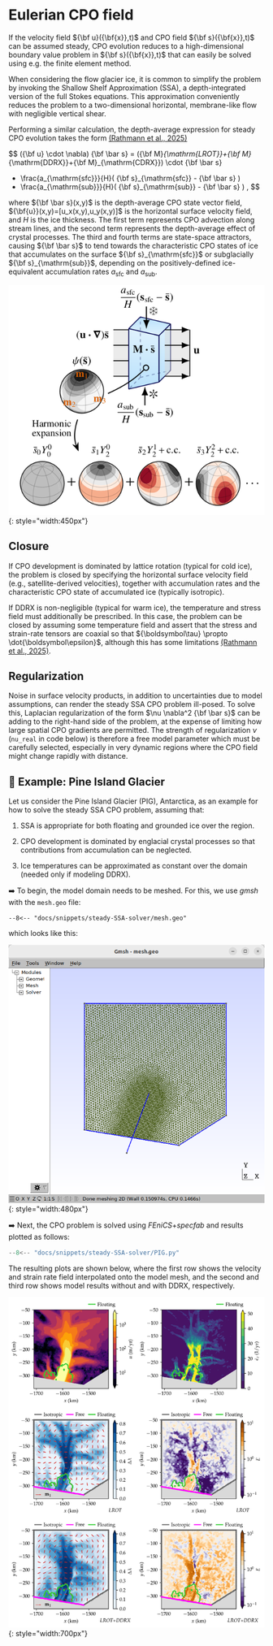 # Eulerian CPO field

If the velocity field ${\bf u}({\bf{x}},t)$ and CPO field ${\bf s}({\bf{x}},t)$ can be assumed steady, CPO evolution reduces to a high-dimensional boundary value problem in ${\bf s}({\bf{x}},t)$ that can easily be solved using e.g. the finite element method. 

When considering the flow glacier ice, it is common to simplify the problem by invoking the Shallow Shelf Approximation (SSA), a depth-integrated version of the full Stokes equations. 
This approximation conveniently reduces the problem to a two-dimensional horizontal, membrane-like flow with negligible vertical shear. 

Performing a similar calculation, the depth-average expression for steady CPO evolution takes the form [(Rathmann et al., 2025)](https://eartharxiv.org/repository/view/8861/) 

$$
({\bf u} \cdot \nabla) {\bf \bar s} = 
({\bf M}_{\mathrm{LROT}}+{\bf M}_{\mathrm{DDRX}}+{\bf M}_{\mathrm{CDRX}}) \cdot {\bf \bar s} 
+ \frac{a_{\mathrm{sfc}}}{H}( {\bf s}_{\mathrm{sfc}} - {\bf \bar s} ) 
+ \frac{a_{\mathrm{sub}}}{H}( {\bf s}_{\mathrm{sub}} - {\bf \bar s} ) 
,
$$

where ${\bf \bar s}(x,y)$ is the depth-average CPO state vector field, ${\bf{u}}(x,y)=[u_x(x,y),u_y(x,y)]$ is the horizontal surface velocity field, and $H$ is the ice thickness. 
The first term represents CPO advection along stream lines, and the second term represents the depth-average effect of crystal processes. 
The third and fourth terms are state-space attractors, causing ${\bf \bar s}$ to tend towards the characteristic CPO states of ice that accumulates on the surface ${\bf s}_{\mathrm{sfc}}$ or subglacially ${\bf s}_{\mathrm{sub}}$, depending on the positively-defined ice-equivalent accumulation rates $a_{\mathrm{sfc}}$ and $a_{\mathrm{sub}}$. 

![](https://raw.githubusercontent.com/nicholasmr/specfab/main/images/SSA-fabric/SSA-fabric.png){: style="width:450px"}

## Closure

If CPO development is dominated by lattice rotation (typical for cold ice), the problem is closed by specifying the horizontal surface velocity field (e.g., satellite-derived velocities), together with accumulation rates and the characteristic CPO state of accumulated ice (typically isotropic). 

If DDRX is non-negligible (typical for warm ice), the temperature and stress field must additionally be prescribed. 
In this case, the problem can be closed by assuming some temperature field and assert that the stress and strain-rate tensors are coaxial so that ${\boldsymbol\tau} \propto \dot{\boldsymbol\epsilon}$, although this has some limitations [(Rathmann et al., 2025)](https://eartharxiv.org/repository/view/8861/).


## Regularization 

Noise in surface velocity products, in addition to uncertainties due to model assumptions, can render the steady SSA CPO problem ill-posed. 
To solve this, Laplacian regularization of the form $\nu \nabla^2 {\bf \bar s}$ can be adding to the right-hand side of the problem, at the expense of limiting how large spatial CPO gradients are permitted. 
The strength of regularization $\nu$ (`nu_real` in code below) is therefore a free model parameter which must be carefully selected, especially in very dynamic regions where the CPO field might change rapidly with distance. 

## 📝 Example: Pine Island Glacier

Let us consider the Pine Island Glacier (PIG), Antarctica, as an example for how to solve the steady SSA CPO problem, assuming that: 

1. SSA is appropriate for both floating and grounded ice over the region.

2. CPO development is dominated by englacial crystal processes so that contributions from accumulation can be neglected. 

3. Ice temperatures can be approximated as constant over the domain (needed only if modeling DDRX). 

➡️ To begin, the model domain needs to be meshed. For this, we use *gmsh* with the `mesh.geo` file: 

```gmsh
--8<-- "docs/snippets/steady-SSA-solver/mesh.geo"
```
which looks like this:

![](https://raw.githubusercontent.com/nicholasmr/specfab/main/docs/snippets/steady-SSA-solver/mesh.png){: style="width:480px"}

➡️ Next, the CPO problem is solved using *FEniCS*+*specfab* and results plotted as follows:

```python
--8<-- "docs/snippets/steady-SSA-solver/PIG.py"
```
The resulting plots are shown below, where the first row shows the velocity and strain rate field interpolated onto the model mesh, and the second and third row shows model results without and with DDRX, respectively. 

![](https://raw.githubusercontent.com/nicholasmr/specfab/main/docs/snippets/steady-SSA-solver/PIG-gallery.png){: style="width:700px"}


